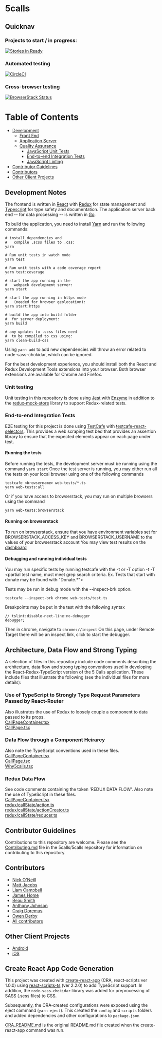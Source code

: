 # 5calls

## Quicknav
### Projects to start / in progress:
[![Stories in Ready](https://badge.waffle.io/5calls/5calls.png?label=ready&title=Ready)](http://waffle.io/5calls/5calls)
### Automated testing
[![CircleCI](https://circleci.com/gh/5calls/5calls.svg?style=svg)](https://circleci.com/gh/5calls/5calls)
### Cross-browser testing
[![BrowserStack Status](https://www.browserstack.com/automate/badge.svg?badge_key=5calls)](https://www.browserstack.com/automate/public-build/5calls)


# Table of Contents
* [Development](#Development)
    * [Front End](#Front_End)
    * [Application Server](#Application_Server)
    * [Quality Assurance](#QA)
        * [JavaScript Unit Tests](#JavaScript_Unit_Tests)
        * [End-to-end Integration Tests](#End-to-end_Integration_Tests)
        * [JavaScript Linting](#ESLint)
* [Contributor Guidelines](#Contributor_Guidelines)
* [Contributors](#Contributors)
* [Other Client Projects](#Other_Client_Projects)

## Development Notes

The frontend is written in [React](https://facebook.github.io/react/) with [Redux](http://redux.js.org/) for state management and [Typescript](https://www.typescriptlang.org/) for type safety and documentation. The application server back end -- for data processing -- is written in [Go](https://golang.org/).

To build the application, you need to install [Yarn](https://yarnpkg.com/) and run the following commands:
```
# install dependencies and
#   compile .scss files to .css:
yarn

# Run unit tests in watch mode
yarn test

# Run unit tests with a code coverage report
yarn test:coverage

# start the app running in the
#   webpack development server:
yarn start

# start the app running in https mode
#   (needed for browser geolocation):
yarn start:https

# build the app into build folder
#  for server deployment:
yarn build

# any updates to .scss files need
#  to be compiled to css using:
yarn clean-build-css
```

Using `yarn add` to add new dependencies
will throw an error related to node-sass-chokidar, which can be ignored.

For the best development experience, you should install both the React and Redux Development Tools extensions into your browser. Both browser extensions are available for Chrome and Firefox.

### Unit testing
Unit testing in this repository is done using [Jest](https://facebook.github.io/jest/) with [Enzyme](https://github.com/airbnb/enzyme) in addition to the [redux-mock-store](https://github.com/arnaudbenard/redux-mock-store) library to support Redux-related tests.

<a id="End-to-end_Integration_Tests"></a>
### End-to-end Integration Tests
E2E testing for this project is done using [TestCafe](https://testcafe.devexpress.com/) with [testcafe-react-selectors](https://github.com/DevExpress/testcafe-react-selectors). This provides a web scraping test bed that provides an assertion library to ensure that the expected elements appear on each page under test. 

#### Running the tests
Before running the tests, the development server must be running using the command
`yarn start`
Once the test server is running, you may either run all the tests on your local browser using one of the following commands
```
testcafe <browsername> web-tests/*.ts
yarn web-tests:all
```
Or if you have access to browserstack, you may run on multiple browsers using the command

`yarn web-tests:browserstack`

#### Running on browserstack
To run on browserstack, ensure that you have environment variables set for BROWSERSTACK_ACCESS_KEY and BROWSERSTACK_USERNAME to the values of your browserstack account
You may view test results on the [dashboard](https://automate.browserstack.com/builds)

#### Debugging and running individual tests
You may run specific tests by running testcafe with the -t or -T option
-t <full test name>
-T <partial test name, must meet grep search criteria. Ex. Tests that start with donate may be found with "Donate.*">

Tests may be run in debug mode with the --inspect-brk option. 
```
testcafe --inspect-brk chrome web-tests/test.ts 
```
Breakpoints may be put in the test with the following syntax
```
// tslint:disable-next-line:no-debugger
debugger;
```
Then in chrome, navigate to `chrome://inspect`
On this page, under Remote Target there will be an inspect link, click to start the debugger.

## Architecture, Data Flow and Strong Typing
A selection of files in this repository include code comments describing the architecture, data flow and strong typing conventions used in developing the React-Redux-TypeScript version of the 5 Calls application. These include files that illustrate the following (see the individual files for more details):

### Use of TypeScript to Strongly Type Request Parameters Passed by React-Router
Also illustrates the use of Redux to loosely couple a component to data passed to its props.<br/>
[CallPageContainer.tsx](https://github.com/5calls/react-dev/blob/master/src/components/call/CallPageContainer.tsx)<br/>
[CallPage.tsx](https://github.com/5calls/react-dev/blob/master/src/components/call/CallPage.tsx)<br/>

### Data Flow through a Component Heirarcy
Also note the TypeScript conventions used in these files.<br/>
[CallPageContainer.tsx](https://github.com/5calls/react-dev/blob/master/src/components/call/CallPageContainer.tsx)<br/>
[CallPage.tsx](https://github.com/5calls/react-dev/blob/master/src/components/call/CallPage.tsx)<br/>
[Why5calls.tsx](https://github.com/5calls/react-dev/blob/master/src/components/call/Call.tsx)<br/>

### Redux Data Flow

See code comments containing the token 'REDUX DATA FLOW'. Also note the use of TypeScript in these files.<br/>
[CallPageContainer.tsx](https://github.com/5calls/react-dev/blob/master/src/components/call/CallPageContainer.tsx)<br/>
[redux/callState/action.ts](https://github.com/5calls/react-dev/blob/master/src/redux/callState/action.ts)<br/>
[redux/callState/actionCreator.ts](https://github.com/5calls/react-dev/blob/master/src/redux/callState/actionCreator.ts)<br/>
[redux/callState/reducer.ts](https://github.com/5calls/react-dev/blob/master/src/redux/callState/reducer.ts)<br/>

## Contributor Guidelines

Contributions to this repository are welcome. Please see the [Contributing.md](https://github.com/5calls/5calls/blob/master/CONTRIBUTING.md) file in the 5calls/5calls repository for information on contributing to this repository.

<a id="Contributors"></a>
## Contributors
 - [Nick O'Neill](https://github.com/nickoneill)
 - [Matt Jacobs](https://github.com/capndesign)
 - [Liam Campbell](https://github.com/liamdanger)
 - [James Home](https://github.com/jameshome)
 - [Beau Smith](https://github.com/beausmith)
 - [Anthony Johnson](https://github.com/agjohnson)
 - [Craig Doremus](https://github.com/cdoremus)
 - [Owen Derby](https://github.com/oderby)
 - [All contributors](https://github.com/5calls/5calls/graphs/contributors)

 <a id="Other_Client_Projects"></a>
## Other Client Projects
 - [Android](https://github.com/5calls/android)
 - [iOS](https://github.com/5calls/ios)

## Create React App Code Generation

This project was created with [create-react-app](https://github.com/facebookincubator/create-react-app) (CRA, react-scripts ver 1.0.0) using [react-scripts-ts](https://github.com/wmonk/create-react-app-typescript) (ver 2.2.0) to add TypeScript support. In addition, the `node-sass-chokidar` library was added for preprocessing of SASS (.scss files) to CSS.

Subsequently, the CRA-created configurations were exposed using the eject command (`yarn eject`). This created the `config` and `scripts` folders and added dependencies and other configurations to `package.json`.

[CRA_README.md](CRA_README.md) is the original README.md file created when the create-react-app command was run.
